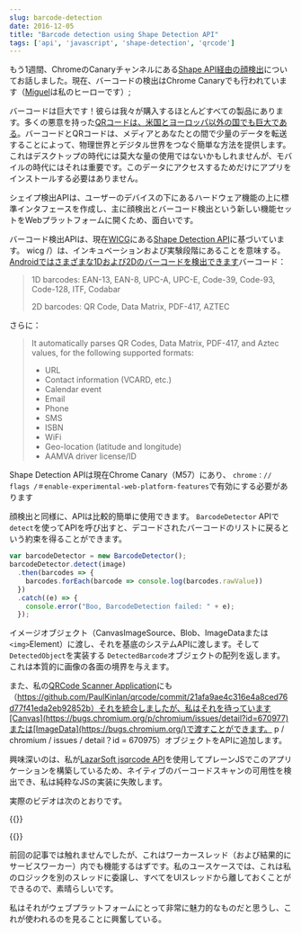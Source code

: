 ```yaml
---
slug: barcode-detection
date: 2016-12-05
title: "Barcode detection using Shape Detection API"
tags: ['api', 'javascript', 'shape-detection', 'qrcode']
---
```



もう1週間、ChromeのCanaryチャンネルにある[Shape API経由の顔検出](/face-detection/)についてお話しました。現在、バーコードの検出はChrome Canaryでも行われています（[Miguel](https://twitter.com/yellowdoge)は私のヒーローです）;

バーコードは巨大です！彼らは我々が購入するほとんどすべての製品にあります。多くの悪意を持った[QRコードは、米国とヨーロッパ以外の国でも巨大である](https://www.clickz.com/why-have-qr-codes-taken-off-in-china/23662/)。バーコードとQRコードは、メディアとあなたとの間で少量のデータを転送することによって、物理世界とデジタル世界をつなぐ簡単な方法を提供します。これはデスクトップの時代には莫大な量の使用ではないかもしれませんが、モバイルの時代にはそれは重要です。このデータにアクセスするためだけにアプリをインストールする必要はありません。

シェイプ検出APIは、ユーザーのデバイスの下にあるハードウェア機能の上に標準インタフェースを作成し、主に顔検出とバーコード検出という新しい機能セットをWebプラットフォームに開くため、面白いです。

バーコード検出APIは、現在[WICG](https://github.com/)にある[Shape Detection API](https://wicg.github.io/shape-detection-api/#introduction)に基づいています。 wicg /）は、インキュベーションおよび実験段階にあることを意味する。 [Androidではさまざまな1Dおよび2Dのバーコードを検出できます](https://developers.google.com/vision/barcodes-overview)バーコード：

> 1D barcodes: EAN-13, EAN-8, UPC-A, UPC-E, Code-39, Code-93, Code-128, ITF,
> Codabar
>
> 2D barcodes: QR Code, Data Matrix, PDF-417, AZTEC


さらに：

> It automatically parses QR Codes, Data Matrix, PDF-417, and Aztec values, for
> the following supported formats:
>
> * URL
> * Contact information (VCARD, etc.)
> * Calendar event
> * Email
> * Phone
> * SMS
> * ISBN
> * WiFi
> * Geo-location (latitude and longitude)
> * AAMVA driver license/ID


Shape Detection APIは現在Chrome Canary（M57）にあり、 `chrome：// flags /＃enable-experimental-web-platform-features`で有効にする必要があります

顔検出と同様に、APIは比較的簡単に使用できます。 `BarcodeDetector` APIで` detect`を使ってAPIを呼び出すと、デコードされたバーコードのリストに戻るという約束を得ることができます。


```javascript
var barcodeDetector = new BarcodeDetector();
barcodeDetector.detect(image)
  .then(barcodes => {
    barcodes.forEach(barcode => console.log(barcodes.rawValue))
  })
  .catch((e) => {
    console.error("Boo, BarcodeDetection failed: " + e);
  });
```


イメージオブジェクト（CanvasImageSource、Blob、ImageDataまたは ` <img> `Element）に渡し、それを基底のシステムAPIに渡します。そして` DetectedObject`を実装する `DetectedBarcode`オブジェクトの配列を返します。これは本質的に画像の各面の境界を与えます。

また、私の[QRCode Scanner Application](https://qrsnapper.appspot.com)にも（https://github.com/PaulKinlan/qrcode/commit/21afa9ae4c316e4a8ced76d77f41eda2eb92852b）それを統合しましたが、私はそれを待っています[Canvas](https://bugs.chromium.org/p/chromium/issues/detail?id=670977)または[ImageData](https://bugs.chromium.org/)で渡すことができます。 p / chromium / issues / detail？id = 670975）オブジェクトをAPIに追加します。

興味深いのは、私が[LazarSoft jsqrcode API](https://github.com/LazarSoft/jsqrcode)を使用してプレーンJSでこのアプリケーションを構築しているため、ネイティブのバーコードスキャンの可用性を検出でき、私は純粋なJSの実装に失敗します。

実際のビデオは次のとおりです。

{{<youtube LGB0n-dW_HM>}}

{{<youtube Anq_N_SY17o>}}

前回の記事では触れませんでしたが、これはワーカースレッド（および結果的にサービスワーカー）内でも機能するはずです。私のユースケースでは、これは私のロジックを別のスレッドに委譲し、すべてをUIスレッドから離しておくことができるので、素晴らしいです。

私はそれがウェブプラットフォームにとって非常に魅力的なものだと思うし、これが使われるのを見ることに興奮している。